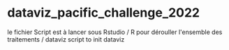 # dataviz_pacific_challenge_2022

le fichier  Script est à lancer sous Rstudio / R pour dérouller l'ensemble des traitements / dataviz
script to init dataviz
